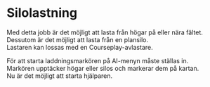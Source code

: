 # Silolastning
  
Med detta jobb är det möjligt att lasta från högar på eller nära fältet.  
Dessutom är det möjligt att lasta från en plansilo.  
Lastaren kan lossas med en Courseplay-avlastare.  


  
För att starta laddningsmarkören på AI-menyn måste ställas in.  
Markören upptäcker högar eller silos och markerar dem på kartan.  
Nu är det möjligt att starta hjälparen.  


